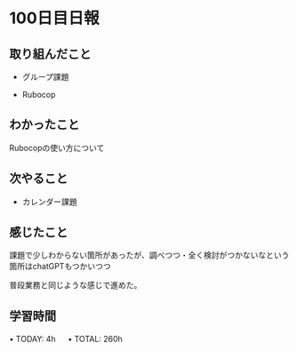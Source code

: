 # 100日目日報

## 取り組んだこと
- グループ課題

- Rubocop
  
## わかったこと
  Rubocopの使い方について

## 次やること
- カレンダー課題
  
## 感じたこと
  課題で少しわからない箇所があったが、調べつつ・全く検討がつかないなという箇所はchatGPTもつかいつつ

  普段業務と同じような感じで進めた。
  
## 学習時間
• TODAY: 4h
　
• TOTAL: 260h
